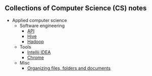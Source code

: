## Collections of Computer Science (CS) notes

- Applied computer science
  - Software engineering
    - [API](/docs/api.md)
    - [Hive](/docs/hive.md)
    - [Hadoop](/docs/hadoop.md)
  - Tools
    - [Intellij IDEA](/docs/intellij-idea.md)
    - [Chrome](/docs/chrome.md)
  - Misc
    - [Organizing files, folders and documents](/docs/organizing.md)
